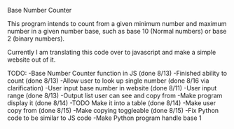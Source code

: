 Base Number Counter

This program intends to count from a given minimum number and maximum number in a given number base, such as base 10 (Normal numbers) or base 2 (binary numbers).

Currently I am translating this code over to javascript and make a simple website out of it. 

TODO:
-Base Number Counter function in JS (done 8/13)
    -Finished ability to count (done 8/13)
    -Allow user to look up single number (done 8/16 via clarification)
-User input base number in website (done 8/11)
    -User input range (done 8/13)
-Output list user can see and copy from
    -Make program display it (done 8/14)
    -TODO Make it into a table (done 8/14)
    -Make user copy from (done 8/15)
        -Make copying toggleable (done 8/15)
-Fix Python code to be similar to JS code
    -Make Python program handle base 1